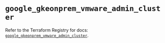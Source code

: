 # `google_gkeonprem_vmware_admin_cluster`

Refer to the Terraform Registry for docs: [`google_gkeonprem_vmware_admin_cluster`](https://registry.terraform.io/providers/hashicorp/google/6.46.0/docs/resources/gkeonprem_vmware_admin_cluster).
